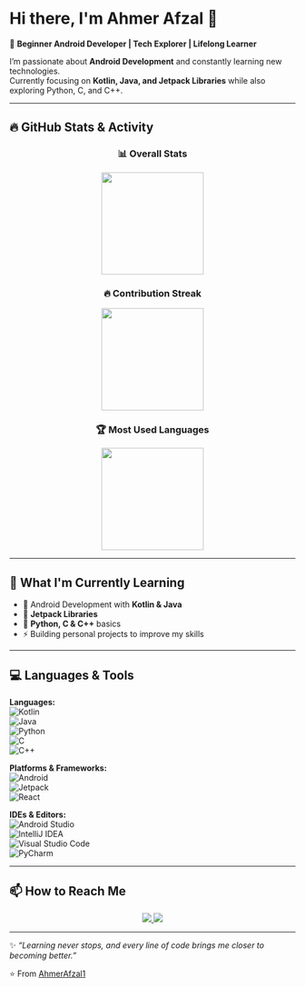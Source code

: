 # Hi there, I'm Ahmer Afzal 👋  

🚀 **Beginner Android Developer | Tech Explorer | Lifelong Learner**  

I’m passionate about **Android Development** and constantly learning new technologies.  
Currently focusing on **Kotlin, Java, and Jetpack Libraries** while also exploring Python, C, and C++.  

---

## 🔥 GitHub Stats & Activity  

<div align="center">

### 📊 Overall Stats  
<img src="https://github-readme-stats.vercel.app/api?username=AhmerAfzal1&show_icons=true&theme=tokyonight&hide_border=true&count_private=true" height="180"/>

### 🔥 Contribution Streak  
<img src="https://github-readme-streak-stats.herokuapp.com?user=AhmerAfzal1&theme=tokyonight&hide_border=true" height="180"/>

### 🏆 Most Used Languages  
<img src="https://github-readme-stats.vercel.app/api/top-langs/?username=AhmerAfzal1&layout=compact&theme=tokyonight&hide_border=true" height="180"/>

</div>

---

## 🌱 What I'm Currently Learning  
- 📱 Android Development with **Kotlin & Java**  
- 🧩 **Jetpack Libraries**  
- 🐍 **Python, C & C++** basics  
- ⚡ Building personal projects to improve my skills  

---

## 💻 Languages & Tools  

**Languages:**  
![Kotlin](https://img.shields.io/badge/kotlin-%230095D5.svg?style=for-the-badge&logo=kotlin&logoColor=white)  
![Java](https://img.shields.io/badge/java-%23ED8B00.svg?style=for-the-badge&logo=openjdk&logoColor=white)  
![Python](https://img.shields.io/badge/python-%233776AB.svg?style=for-the-badge&logo=python&logoColor=white)  
![C](https://img.shields.io/badge/c-%2300599C.svg?style=for-the-badge&logo=c&logoColor=white)  
![C++](https://img.shields.io/badge/c++-%2300599C.svg?style=for-the-badge&logo=c%2B%2B&logoColor=white)  

**Platforms & Frameworks:**  
![Android](https://img.shields.io/badge/Android-3DDC84?style=for-the-badge&logo=android&logoColor=white)  
![Jetpack](https://img.shields.io/badge/Jetpack%20Libraries-4285F4.svg?style=for-the-badge&logo=android&logoColor=white)  
![React](https://img.shields.io/badge/React-%2302569B.svg?style=for-the-badge&logo=React&logoColor=white)  

**IDEs & Editors:**  
![Android Studio](https://img.shields.io/badge/Android%20Studio-3DDC84.svg?style=for-the-badge&logo=android-studio&logoColor=white)  
![IntelliJ IDEA](https://img.shields.io/badge/IntelliJIDEA-000000.svg?style=for-the-badge&logo=intellij-idea&logoColor=white)  
![Visual Studio Code](https://img.shields.io/badge/Visual%20Studio%20Code-0078d7.svg?style=for-the-badge&logo=visual-studio-code&logoColor=white)  
![PyCharm](https://img.shields.io/badge/PyCharm-000000.svg?style=for-the-badge&logo=pycharm&logoColor=white)  

---

## 📫 How to Reach Me  

<p align="center">
  <a href="mailto:ahmerafzal@yahoo.com">
    <img src="https://img.shields.io/badge/Email-%23EA4335.svg?style=for-the-badge&logo=gmail&logoColor=white" />
  </a>
  <a href="https://github.com/AhmerAfzal1">
    <img src="https://img.shields.io/badge/GitHub-%2312100E.svg?style=for-the-badge&logo=github&logoColor=white" />
  </a>
</p>

---

✨ *“Learning never stops, and every line of code brings me closer to becoming better.”*  

⭐ From [AhmerAfzal1](https://github.com/AhmerAfzal1)
